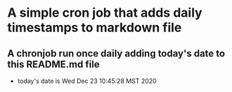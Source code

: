 A simple cron job that adds daily timestamps to markdown file
============================================================
## A chronjob run once daily adding today's date to this README.md file
* today's date is Wed Dec 23 10:45:28 MST 2020
